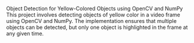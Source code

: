 Object Detection for Yellow-Colored Objects using OpenCV and NumPy
This project involves detecting objects of yellow color in a video frame using OpenCV and NumPy. The implementation ensures that multiple objects can be detected, but only one object is highlighted in the frame at any given time.
